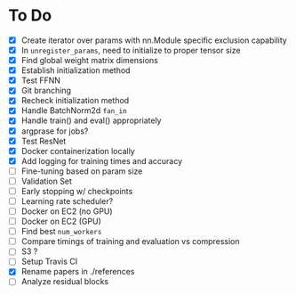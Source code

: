 # To Do
- [X] Create iterator over params with nn.Module specific exclusion capability
- [X] In `unregister_params`, need to initialize to proper tensor size
- [X] Find global weight matrix dimensions
- [X] Establish initialization method
- [X] Test FFNN
- [X] Git branching
- [X] Recheck initialization method
- [X] Handle BatchNorm2d `fan_in`
- [X] Handle train() and eval() appropriately
- [X] argprase for jobs?
- [X] Test ResNet
- [X] Docker containerization locally
- [X] Add logging for training times and accuracy
- [ ] Fine-tuning based on param size
 - [ ] Validation Set
 - [ ] Early stopping w/ checkpoints
 - [ ] Learning rate scheduler?
- [ ] Docker on EC2 (no GPU)
- [ ] Docker on EC2 (GPU)
- [ ] Find best `num_workers`
- [ ] Compare timings of training and evaluation vs compression
- [ ] S3 ?
- [ ] Setup Travis CI
- [X] Rename papers in ./references
- [ ] Analyze residual blocks
